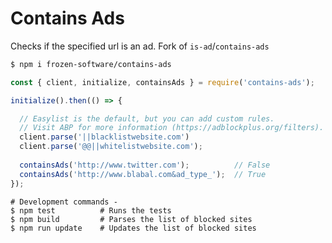 # Contains Ads

Checks if the specified url is an ad. Fork of `is-ad`/`contains-ads`

```sh
$ npm i frozen-software/contains-ads
```

```js
const { client, initialize, containsAds } = require('contains-ads');

initialize().then(() => {

  // Easylist is the default, but you can add custom rules.
  // Visit ABP for more information (https://adblockplus.org/filters).
  client.parse('||blacklistwebsite.com')
  client.parse('@@||whitelistwebsite.com');
  
  containsAds('http://www.twitter.com');          // False
  containsAds('http://www.blabal.com&ad_type_');  // True
});
```

```
# Development commands -
$ npm test          # Runs the tests
$ npm build         # Parses the list of blocked sites
$ npm run update    # Updates the list of blocked sites
```